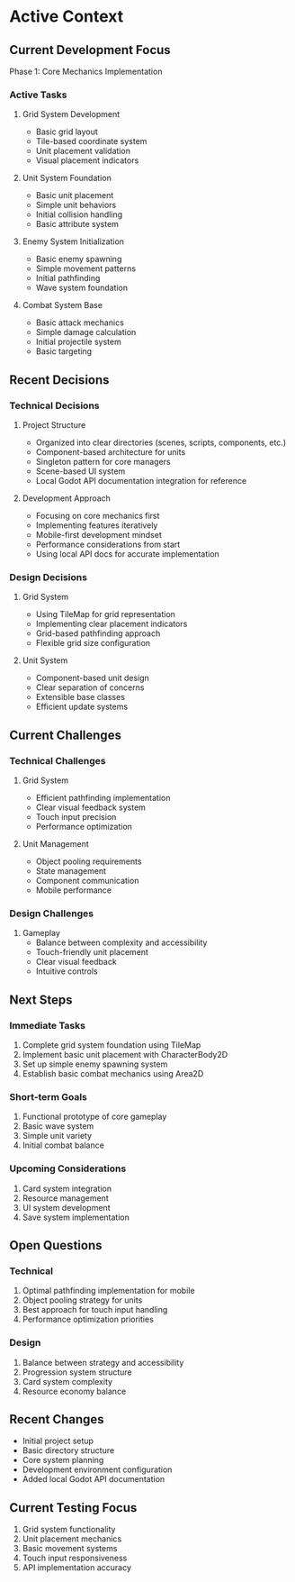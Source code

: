 # Active Context

## Current Development Focus
Phase 1: Core Mechanics Implementation

### Active Tasks
1. Grid System Development
   - Basic grid layout
   - Tile-based coordinate system
   - Unit placement validation
   - Visual placement indicators

2. Unit System Foundation
   - Basic unit placement
   - Simple unit behaviors
   - Initial collision handling
   - Basic attribute system

3. Enemy System Initialization
   - Basic enemy spawning
   - Simple movement patterns
   - Initial pathfinding
   - Wave system foundation

4. Combat System Base
   - Basic attack mechanics
   - Simple damage calculation
   - Initial projectile system
   - Basic targeting

## Recent Decisions

### Technical Decisions
1. Project Structure
   - Organized into clear directories (scenes, scripts, components, etc.)
   - Component-based architecture for units
   - Singleton pattern for core managers
   - Scene-based UI system
   - Local Godot API documentation integration for reference

2. Development Approach
   - Focusing on core mechanics first
   - Implementing features iteratively
   - Mobile-first development mindset
   - Performance considerations from start
   - Using local API docs for accurate implementation

### Design Decisions
1. Grid System
   - Using TileMap for grid representation
   - Implementing clear placement indicators
   - Grid-based pathfinding approach
   - Flexible grid size configuration

2. Unit System
   - Component-based unit design
   - Clear separation of concerns
   - Extensible base classes
   - Efficient update systems

## Current Challenges

### Technical Challenges
1. Grid System
   - Efficient pathfinding implementation
   - Clear visual feedback system
   - Touch input precision
   - Performance optimization

2. Unit Management
   - Object pooling requirements
   - State management
   - Component communication
   - Mobile performance

### Design Challenges
1. Gameplay
   - Balance between complexity and accessibility
   - Touch-friendly unit placement
   - Clear visual feedback
   - Intuitive controls

## Next Steps

### Immediate Tasks
1. Complete grid system foundation using TileMap
2. Implement basic unit placement with CharacterBody2D
3. Set up simple enemy spawning system
4. Establish basic combat mechanics using Area2D

### Short-term Goals
1. Functional prototype of core gameplay
2. Basic wave system
3. Simple unit variety
4. Initial combat balance

### Upcoming Considerations
1. Card system integration
2. Resource management
3. UI system development
4. Save system implementation

## Open Questions

### Technical
1. Optimal pathfinding implementation for mobile
2. Object pooling strategy for units
3. Best approach for touch input handling
4. Performance optimization priorities

### Design
1. Balance between strategy and accessibility
2. Progression system structure
3. Card system complexity
4. Resource economy balance

## Recent Changes
- Initial project setup
- Basic directory structure
- Core system planning
- Development environment configuration
- Added local Godot API documentation

## Current Testing Focus
1. Grid system functionality
2. Unit placement mechanics
3. Basic movement systems
4. Touch input responsiveness
5. API implementation accuracy